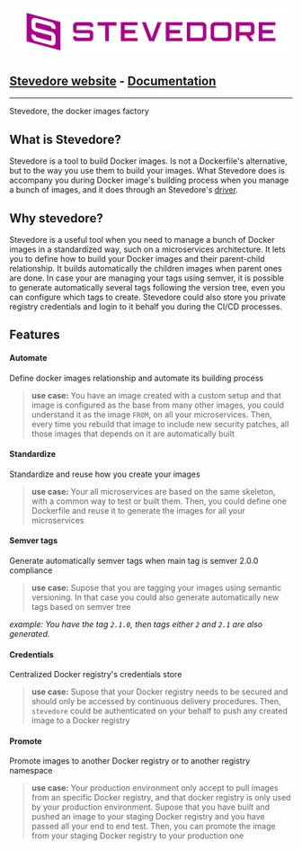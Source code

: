 
![stevedore-logo](docs/logo/logo_4_stevedore.png "Stevedore logo")


## [Stevedore website](https://gostevedore.github.io/) - [Documentation](https://gostevedore.github.io/documentation/)

---

Stevedore, the docker images factory

## What is Stevedore?

Stevedore is a tool to build Docker images. Is not a Dockerfile's alternative, but to the way you use them to build your images. 
What Stevedore does is accompany you during Docker image's building process when you manage a bunch of images, and it does through an Stevedore's [driver](https://gostevedore.github.io/documentation/getting-started/concepts/#driver).

## Why stevedore?

Stevedore is a useful tool when you need to manage a bunch of Docker images in a standardized way, such on a microservices architecture. It lets you to define how to build your Docker images and their parent-child relationship. It builds automatically the children images when parent ones are done. In case your are managing your tags using semver, it is possible to generate automatically several tags following the version tree, even you can configure which tags to create.
Stevedore could also store you private registry credentials and login to it behalf you during the CI/CD processes.

## Features

#### Automate
Define docker images relationship and automate its building process
> **use case:** You have an image created with a custom setup and that image is configured as the base from many other images, you could understand it as the image `FROM`, on all your microservices. Then, every time you rebuild that image to include new security patches, all those images that depends on it are automatically built

#### Standardize
Standardize and reuse how you create your images
> **use case:** Your all microservices are based on the same skeleton, with a common way to test or built them. Then, you could define one Dockerfile and reuse it to generate the images for all your microservices

#### Semver tags
Generate automatically semver tags when main tag is semver 2.0.0 compliance
> **use case:** Supose that you are tagging your images using semantic versioning. In that case you could also generate automatically new tags based on semver tree

_example:_
_You have the tag `2.1.0`, then tags either `2` and `2.1` are also generated._

#### Credentials
Centralized Docker registry's credentials store
> **use case:** Supose that your Docker registry needs to be secured and should only be accessed by continuous delivery procedures. Then, `stevedore` could be authenticated on your behalf to push any created image to a Docker registry

#### Promote
Promote images to another Docker registry or to another registry namespace
> **use case:** Your production environment only accept to pull images from an specific Docker registry, and that docker registry is only used by your production environment. Supose that you have built and pushed an image to your staging Docker registry and you have passed all your end to end test. Then, you can promote the image from your staging Docker registry to your production one
